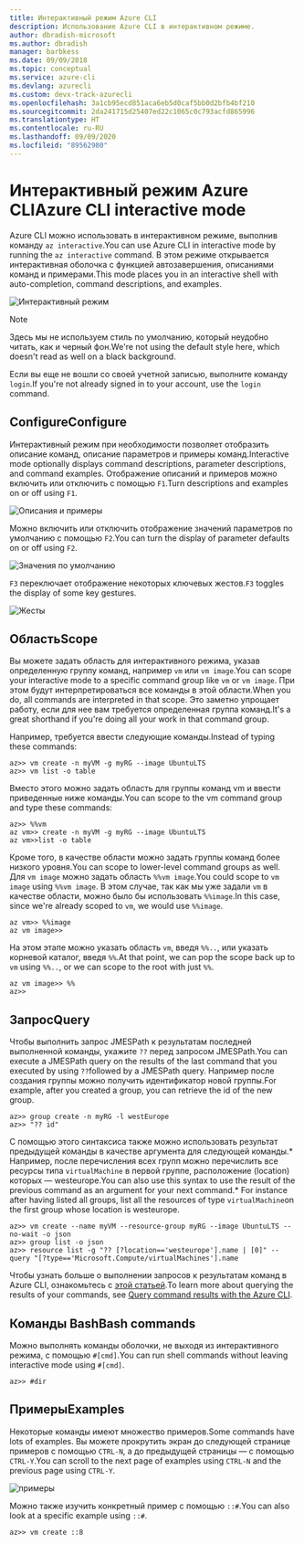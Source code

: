 ```yaml
---
title: Интерактивный режим Azure CLI
description: Использование Azure CLI в интерактивном режиме.
author: dbradish-microsoft
ms.author: dbradish
manager: barbkess
ms.date: 09/09/2018
ms.topic: conceptual
ms.service: azure-cli
ms.devlang: azurecli
ms.custom: devx-track-azurecli
ms.openlocfilehash: 3a1cb95ecd851aca6eb5d0caf5bb0d2bfb4bf210
ms.sourcegitcommit: 2da241715d25407ed22c1065c0c793acfd865996
ms.translationtype: HT
ms.contentlocale: ru-RU
ms.lasthandoff: 09/09/2020
ms.locfileid: "89562980"
---
```

# <a name="azure-cli-interactive-mode"></a><span data-ttu-id="fd6e3-103">Интерактивный режим Azure CLI</span><span class="sxs-lookup"><span data-stu-id="fd6e3-103">Azure CLI interactive mode</span></span>

<span data-ttu-id="fd6e3-104">Azure CLI можно использовать в интерактивном режиме, выполнив команду `az interactive`.</span><span class="sxs-lookup"><span data-stu-id="fd6e3-104">You can use Azure CLI in interactive mode by running the `az interactive` command.</span></span>
<span data-ttu-id="fd6e3-105">В этом режиме открывается интерактивная оболочка с функцией автозавершения, описаниями команд и примерами.</span><span class="sxs-lookup"><span data-stu-id="fd6e3-105">This mode places you in an interactive shell with auto-completion, command descriptions, and examples.</span></span>

![Интерактивный режим](./media/interactive-azure-cli/webapp-create.png)

> [!NOTE]
> <span data-ttu-id="fd6e3-107">Здесь мы не используем стиль по умолчанию, который неудобно читать, как и черный фон.</span><span class="sxs-lookup"><span data-stu-id="fd6e3-107">We're not using the default style here, which doesn't read as well on a black background.</span></span>

<span data-ttu-id="fd6e3-108">Если вы еще не вошли со своей учетной записью, выполните команду `login`.</span><span class="sxs-lookup"><span data-stu-id="fd6e3-108">If you're not already signed in to your account, use the `login` command.</span></span>

## <a name="configure"></a><span data-ttu-id="fd6e3-109">Configure</span><span class="sxs-lookup"><span data-stu-id="fd6e3-109">Configure</span></span>

<span data-ttu-id="fd6e3-110">Интерактивный режим при необходимости позволяет отобразить описание команд, описание параметров и примеры команд.</span><span class="sxs-lookup"><span data-stu-id="fd6e3-110">Interactive mode optionally displays command descriptions, parameter descriptions, and command examples.</span></span>
<span data-ttu-id="fd6e3-111">Отображение описаний и примеров можно включить или отключить с помощью `F1`.</span><span class="sxs-lookup"><span data-stu-id="fd6e3-111">Turn descriptions and examples on or off using `F1`.</span></span>

![Описания и примеры](./media/interactive-azure-cli/descriptions-and-examples.png)

<span data-ttu-id="fd6e3-113">Можно включить или отключить отображение значений параметров по умолчанию с помощью `F2`.</span><span class="sxs-lookup"><span data-stu-id="fd6e3-113">You can turn the display of parameter defaults on or off using `F2`.</span></span>

![Значения по умолчанию](./media/interactive-azure-cli/defaults.png)

<span data-ttu-id="fd6e3-115">`F3` переключает отображение некоторых ключевых жестов.</span><span class="sxs-lookup"><span data-stu-id="fd6e3-115">`F3` toggles the display of some key gestures.</span></span>

![Жесты](./media/interactive-azure-cli/gestures.png)

## <a name="scope"></a><span data-ttu-id="fd6e3-117">Область</span><span class="sxs-lookup"><span data-stu-id="fd6e3-117">Scope</span></span>

<span data-ttu-id="fd6e3-118">Вы можете задать область для интерактивного режима, указав определенную группу команд, например `vm` или `vm image`.</span><span class="sxs-lookup"><span data-stu-id="fd6e3-118">You can scope your interactive mode to a specific command group like `vm` or `vm image`.</span></span>
<span data-ttu-id="fd6e3-119">При этом будут интерпретироваться все команды в этой области.</span><span class="sxs-lookup"><span data-stu-id="fd6e3-119">When you do, all commands are interpreted in that scope.</span></span>
<span data-ttu-id="fd6e3-120">Это заметно упрощает работу, если для нее вам требуется определенная группа команд.</span><span class="sxs-lookup"><span data-stu-id="fd6e3-120">It's a great shorthand if you're doing all your work in that command group.</span></span>

<span data-ttu-id="fd6e3-121">Например, требуется ввести следующие команды.</span><span class="sxs-lookup"><span data-stu-id="fd6e3-121">Instead of typing these commands:</span></span>

```azurecli
az>> vm create -n myVM -g myRG --image UbuntuLTS
az>> vm list -o table
```

<span data-ttu-id="fd6e3-122">Вместо этого можно задать область для группы команд vm и ввести приведенные ниже команды.</span><span class="sxs-lookup"><span data-stu-id="fd6e3-122">You can scope to the vm command group and type these commands:</span></span>

```azurecli
az>> %%vm
az vm>> create -n myVM -g myRG --image UbuntuLTS
az vm>>list -o table
```

<span data-ttu-id="fd6e3-123">Кроме того, в качестве области можно задать группы команд более низкого уровня.</span><span class="sxs-lookup"><span data-stu-id="fd6e3-123">You can scope to lower-level command groups as well.</span></span>
<span data-ttu-id="fd6e3-124">Для `vm image` можно задать область `%%vm image`.</span><span class="sxs-lookup"><span data-stu-id="fd6e3-124">You could scope to `vm image` using `%%vm image`.</span></span>
<span data-ttu-id="fd6e3-125">В этом случае, так как мы уже задали `vm` в качестве области, можно было бы использовать `%%image`.</span><span class="sxs-lookup"><span data-stu-id="fd6e3-125">In this case, since we're already scoped to `vm`, we would use `%%image`.</span></span>

```azurecli
az vm>> %%image
az vm image>>
```

<span data-ttu-id="fd6e3-126">На этом этапе можно указать область `vm`, введя `%%..`, или указать корневой каталог, введя `%%`.</span><span class="sxs-lookup"><span data-stu-id="fd6e3-126">At that point, we can pop the scope back up to `vm` using `%%..`, or we can scope to the root with just `%%`.</span></span>

```azurecli
az vm image>> %%
az>>
```

## <a name="query"></a><span data-ttu-id="fd6e3-127">Запрос</span><span class="sxs-lookup"><span data-stu-id="fd6e3-127">Query</span></span>

<span data-ttu-id="fd6e3-128">Чтобы выполнить запрос JMESPath к результатам последней выполненной команды, укажите `??` перед запросом JMESPath.</span><span class="sxs-lookup"><span data-stu-id="fd6e3-128">You can execute a JMESPath query on the results of the last command that you executed by using `??`followed by a JMESPath query.</span></span>
<span data-ttu-id="fd6e3-129">Например после создания группы можно получить идентификатор новой группы.</span><span class="sxs-lookup"><span data-stu-id="fd6e3-129">For example, after you created a group, you can retrieve the id of the new group.</span></span>

```azurecli
az>> group create -n myRG -l westEurope
az>> "?? id"
```

<span data-ttu-id="fd6e3-130">С помощью этого синтаксиса также можно использовать результат предыдущей команды в качестве аргумента для следующей команды.\* Например, после перечисления всех групп можно перечислить все ресурсы типа `virtualMachine` в первой группе, расположение (location) которых — westeurope.</span><span class="sxs-lookup"><span data-stu-id="fd6e3-130">You can also use this syntax to use the result of the previous command as an argument for your next command.\* For instance after having listed all groups, list all the resources of type `virtualMachine`on the first group whose location is westeurope.</span></span> 

```azurecli
az>> vm create --name myVM --resource-group myRG --image UbuntuLTS --no-wait -o json
az>> group list -o json
az>> resource list -g "?? [?location=='westeurope'].name | [0]" --query "[?type=='Microsoft.Compute/virtualMachines'].name
```

<span data-ttu-id="fd6e3-131">Чтобы узнать больше о выполнении запросов к результатам команд в Azure CLI, ознакомьтесь с [этой статьей](query-azure-cli.md).</span><span class="sxs-lookup"><span data-stu-id="fd6e3-131">To learn more about querying the results of your commands, see [Query command results with the Azure CLI](query-azure-cli.md).</span></span>

## <a name="bash-commands"></a><span data-ttu-id="fd6e3-132">Команды Bash</span><span class="sxs-lookup"><span data-stu-id="fd6e3-132">Bash commands</span></span>

<span data-ttu-id="fd6e3-133">Можно выполнять команды оболочки, не выходя из интерактивного режима, с помощью `#[cmd]`.</span><span class="sxs-lookup"><span data-stu-id="fd6e3-133">You can run shell commands without leaving interactive mode using `#[cmd]`.</span></span>

```azurecli
az>> #dir
```

## <a name="examples"></a><span data-ttu-id="fd6e3-134">Примеры</span><span class="sxs-lookup"><span data-stu-id="fd6e3-134">Examples</span></span>

<span data-ttu-id="fd6e3-135">Некоторые команды имеют множество примеров.</span><span class="sxs-lookup"><span data-stu-id="fd6e3-135">Some commands have lots of examples.</span></span>
<span data-ttu-id="fd6e3-136">Вы можете прокрутить экран до следующей странице примеров с помощью `CTRL-N`, а до предыдущей страницы — с помощью `CTRL-Y`.</span><span class="sxs-lookup"><span data-stu-id="fd6e3-136">You can scroll to the next page of examples using `CTRL-N` and the previous page using `CTRL-Y`.</span></span>

![примеры](./media/interactive-azure-cli/examples.png)

<span data-ttu-id="fd6e3-138">Можно также изучить конкретный пример с помощью `::#`.</span><span class="sxs-lookup"><span data-stu-id="fd6e3-138">You can also look at a specific example using `::#`.</span></span>

```azurecli
az>> vm create ::8
```
